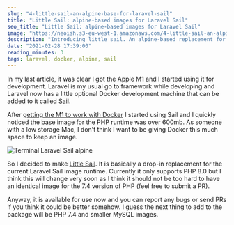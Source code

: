 ```yaml
---
slug: "4-little-sail-an-alpine-base-for-laravel-sail"
title: "Little Sail: alpine-based images for Laravel Sail"
seo_title: "Little Sail: alpine-based images for Laravel Sail"
image: "https://neoish.s3-eu-west-1.amazonaws.com/4-little-sail-an-alpine-base-for-laravel-sail/little-sail.jpeg"
description: "Introducing little sail. An alpine-based replacement for the Laravel Sail docker runtime image"
date: "2021-02-28 17:39:00"
reading_minutes: 3
tags: laravel, docker, alpine, sail
---
```


In my last article, it was clear I got the Apple M1 and I started using it for development. Laravel is my usual go to framework while developing and Laravel now has a little optional Docker development machine that can be added to it called [Sail](https://laravel.com/docs/sail).

After [getting the M1 to work with Docker](https://neoighodaro.com/posts/3-running-laravel-and-docker-on-the-apple-mac-m1) I started using Sail and I quickly noticed the base image for the PHP runtime was over 600mb. As someone with a low storage Mac, I don't think I want to be giving Docker this much space to keep an image.

![Terminal Laravel Sail alpine](https://user-images.githubusercontent.com/807318/109423532-1365b580-79e0-11eb-955f-9cd51fe661f1.png)

So I decided to make [Little Sail](https://github.com/neoighodaro/little-sail). It is basically a drop-in replacement for the current Laravel Sail image runtime. Currently it only supports PHP 8.0 but I think this will change very soon as I think it should not be too hard to have an identical image for the 7.4 version of PHP (feel free to submit a PR).

Anyway, it is available for use now and you can report any bugs or send PRs if you think it could be better somehow. I guess the next thing to add to the package will be PHP 7.4 and smaller MySQL images.

